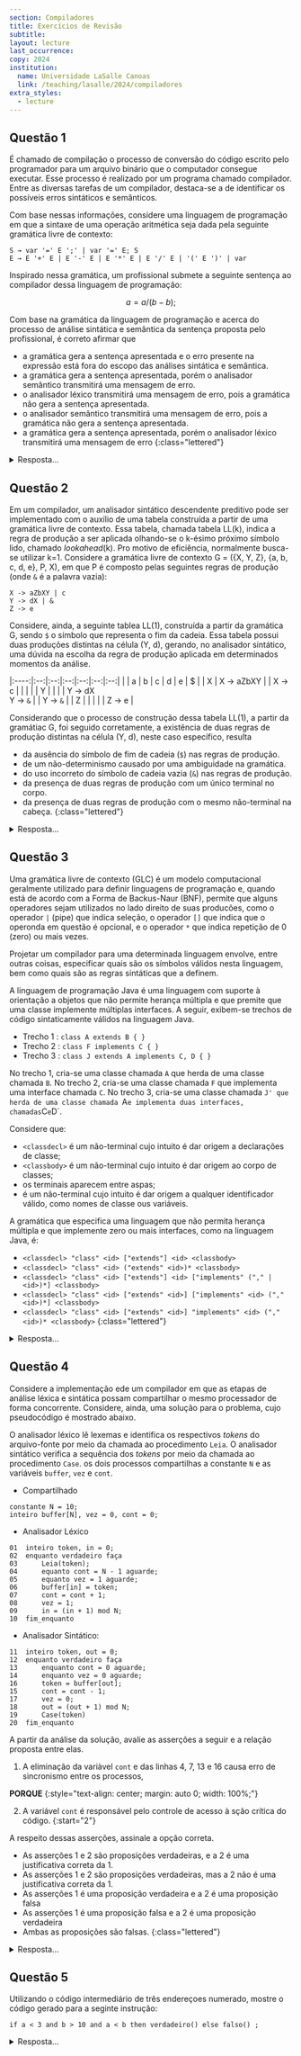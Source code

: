 ```yaml
---
section: Compiladores
title: Exercícios de Revisão
subtitle:
layout: lecture
last_occurrence: 
copy: 2024
institution:
  name: Universidade LaSalle Canoas
  link: /teaching/lasalle/2024/compiladores
extra_styles:
  - lecture
---
```


<style>
table {
  border-collapse: collapse;
  margin: 0 auto;
}
thead, tr, td {
  border: thin solid black;
  margin: 0;
  padding: 5px;
}
td {
   min-width: 10ch;
   text-align: center;
}
</style>

## Questão 1

É chamado de compilação o processo de conversão do código escrito pelo programador para um arquivo binário que o computador consegue executar. Esse processo é realizado por um programa chamado compilador. Entre as diversas tarefas de um compilador, destaca-se a de identificar os possíveis erros sintáticos e semânticos.

Com base nessas informações, considere uma linguagem de programação em que a sintaxe de uma operação aritmética seja dada pela seguinte gramática livre de contexto:

```nohl
S → var '=' E ';' | var '=' E; S
E → E '+' E | E '-' E | E '*' E | E '/' E | '(' E ')' | var
```

Inspirado nessa gramática, um profissional submete a seguinte sentença ao compilador dessa linguagem de programação:

$$
a = a / (b - b);
$$

Com base na gramática da linguagem de programação e acerca do processo de análise sintática e semântica da sentença proposta pelo profissional, é correto afirmar que

* a gramática gera a sentença apresentada e o erro presente na expressão está fora do escopo das
análises sintática e semântica.
* a gramática gera a sentença apresentada, porém o analisador semântico transmitirá uma
mensagem de erro.
* o analisador léxico transmitirá uma mensagem de erro, pois a gramática não gera a sentença
apresentada.
* o analisador semântico transmitirá uma mensagem de erro, pois a gramática não gera a sentença
apresentada.
* a gramática gera a sentença apresentada, porém o analisador léxico transmitirá uma mensagem de erro
{:class="lettered"}

<details><summary>Resposta...</summary>
<p>A resposta correta é a letra <b>B</b>, pois o erro ocorre devido a uma divisão por zero na expressão <kbd>b - b</kbd>, e é necessária a avaliação do comportamento do código para que o erro seja detectado.</p>
</details>

## Questão 2

Em um compilador, um analisador sintático descendente preditivo pode ser implementado com o auxílio de uma tabela construída a partir de uma gramática livre de contexto. Essa tabela, chamada tabela LL(k), indica a regra de produção a ser aplicada olhando-se o k-ésimo próximo símbolo lido, chamado _lookahead_(k). Pro motivo de eficiência, normalmente busca-se utilizar k=1. Considere a gramática livre de contexto G = ({X, Y, Z}, {a, b, c, d, e}, P, X), em que P é composto pelas seguintes regras de produção (onde `&` é a palavra vazia):

```nohl
X -> aZbXY | c
Y -> dX | &
Z -> e
```

Considere, ainda, a seguinte tablea LL(1), construída a partir da gramática G, sendo `$` o símbolo que representa o fim da cadeia. Essa tabela possui duas produções distintas na célula (Y, d), gerando, no analisador sintático, uma dúvida na escolha da regra de produção aplicada em determinados momentos da análise.

|:----:|:--:|:--:|:--:|:--:|:--:|:--:|
| | a | b | c | d | e | $ |
| X | X -> aZbXY | | X -> c | | | |
| Y | | | | Y -> dX <br/> Y -> `&` | | Y -> `&` |
| Z | | | | | Z -> e |

Considerando que o processo de construção dessa tabela LL(1), a partir da gramátiac G, foi seguido corretamente, a existência de duas regras de produção distintas na célula (Y, d), neste caso específico, resulta

* da ausência do símbolo de fim de cadeia (`$`) nas regras de produção.
* de um não-determinismo causado por uma ambiguidade na gramática.
* do uso incorreto do símbolo de cadeia vazia (`&`) nas regras de produção.
* da presença de duas regras de produção com um único terminal no corpo.
* da presença de duas regras de produção com o mesmo não-terminal na cabeça.
{:class="lettered"}

<details><summary>Resposta...</summary>
<p>A resposta correta é a letra <b>B</b>, pois o indetermismo de saber qual regra utilizar, nesse caso, torna a gramática ambígua, ou seja, permite a criação de árvores de derivação diferentes para a mesma construção sintática.</p>
</details>

## Questão 3

Uma gramática livre de contexto (GLC) é um modelo computacional geralmente utilizado para definir linguagens de programação e, quando está de acordo com a Forma de Backus-Naur (BNF), permite que alguns operadores sejam utilizados no lado direito de suas producões, como o operador `|` (pipe) que indica seleção, o operador `[]` que indica que o operonda em questão é opcional, e o operador `*` que indica repetição de 0 (zero) ou mais vezes.

Projetar um compilador para uma determinada linguagem envolve, entre outras coisas, especificar quais são os símbolos válidos nesta linguagem, bem como quais são as regras sintáticas que a definem.

A linguagem de programação Java é uma linguagem com suporte à orientação a objetos que não permite herança múltipla e que premite que uma classe implemente múltiplas interfaces. A seguir, exibem-se trechos de código sintaticamente válidos na linguagem Java.

* Trecho 1
    : `class A extends B { }`
* Trecho 2
    : `class F implements C { }`
* Trecho 3
    : `class J extends A implements C, D { }`

No trecho 1, cria-se uma classe chamada `A` que herda de uma classe chamada `B`. No trecho 2, cria-se uma classe chamada `F` que implementa uma interface chamada `C`. No trecho 3, cria-se uma classe chamada `J' que herda de uma classe chamada `A` e implementa duas interfaces, chamadas `C` e `D`.

Considere que:
* `<classdecl>` é um não-terminal cujo intuito é dar origem a declarações de classe;
* `<classbody>` é um não-terminal cujo intuito é dar origem ao corpo de classes;
* os terminais aparecem entre aspas;
* <id> é um não-terminal cujo intuito é dar origem a qualquer identificador válido, como nomes de classe ous variáveis.

A gramática que especifica uma linguagem que não permita herança múltipla e que implemente zero ou mais interfaces, como na linguagem Java, é:

* `<classdecl> "class" <id> ["extends"] <id> <classbody>`
* `<classdecl> "class" <id> ("extends" <id>)* <classbody>`
* `<classdecl> "class" <id> ["extends"] <id> ["implements" ("," | <id>)*] <classbody>`
* `<classdecl> "class" <id> ["extends" <id>] ["implements" <id> ("," <id>)*] <classbody>`
* `<classdecl> "class" <id> ["extends" <id>] "implements" <id> ("," <id>)* <classbody>`
{:class="lettered"}

<details><summary>Resposta...</summary>
<p>A resposta correta é a letra <b>B</b>. Essa pergunta requer atenção aos grupos que estão associados as regras de repetição e quais elementos são ou não opcionais.</p>
</details>

## Questão 4

Considere a implementação ede um compilador em que as etapas de análise léxica e sintática possam compartilhar o mesmo processador de forma concorrente. Considere, ainda, uma solução para o problema, cujo pseudocódigo é mostrado abaixo.

O analisador léxico lê lexemas e identifica os respectivos _tokens_ do arquivo-fonte por meio da chamada ao procedimento `Leia`. O analisador sintático verifica a sequência dos _tokens_ por meio da chamada ao procedimento `Case`. os dois processos compartilhas a constante `N` e as variáveis `buffer`, `vez` e `cont`.

* Compartilhado
```nohl
constante N = 10;
inteiro buffer[N], vez = 0, cont = 0;
```

* Analisador Léxico
```nohl
01  inteiro token, in = 0;
02  enquanto verdadeiro faça
03      Leia(token);
04      equanto cont = N - 1 aguarde;
05      equanto vez = 1 aguarde;
06      buffer[in] = token;
07      cont = cont + 1;
08      vez = 1;
09      in = (in + 1) mod N;
10  fim_enquanto
```

* Analisador Sintático:
```nohl
11  inteiro token, out = 0;
12  enquanto verdadeiro faça
13      enquanto cont = 0 aguarde;
14      enquanto vez = 0 aguarde;
16      token = buffer[out];
15      cont = cont - 1;
17      vez = 0;
18      out = (out + 1) mod N;
19      Case(token)
20  fim_enquanto
```

A partir da análise da solução, avalie as asserções a seguir e a relação proposta entre elas.

1. A eliminação da variàvel `cont` e das linhas 4, 7, 13 e 16 causa erro de sincronismo entre os processos,

**PORQUE**
{:style="text-align: center; margin: auto 0; width: 100%;"}

2. A variável `cont` é responsável pelo controle de acesso à sção crítica do código.
{:start="2"}

A respeito dessas asserções, assinale a opção correta.

* As asserções 1 e 2 são proposições verdadeiras, e a 2 é uma justificativa correta da 1.
* As asserções 1 e 2 são proposições verdadeiras, mas a 2 não é uma justificativa correta da 1.
* As asserções 1 é uma proposição verdadeira e a 2 é uma proposição falsa
* As asserções 1 é uma proposição falsa e a 2 é uma proposição verdadeira
* Ambas as proposições são falsas.
{:class="lettered"}

<details><summary>Resposta...</summary>
<p>A resposta correta é <b>E</b>, a variável <kbd>cont</kbd> controla a quantidade de elementos no array. A variável <kbd>vez</kbd> é que controla o sincronismo e acesso à seção crítica.</p>
</details>

## Questão 5

Utilizando o código intermediário de três endereçoes numerado, mostre o código gerado para a seginte instrução:

```nohl
if a < 3 and b > 10 and a < b then verdadeiro() else falso() ;
```

<details>
    <summary>Resposta...</summary>
<code><pre>
100: t1 = a < 3
101: ifFalse t1 goto 108
102: t2 = b > 10
103: ifFalse t2 goto 108
104: t3 = a < b
105: ifFalse t3 goto 108
106: call 'verdadeiro'
107: goto 109
108: call 'falso'
109: ...
</pre></code>
</details>
